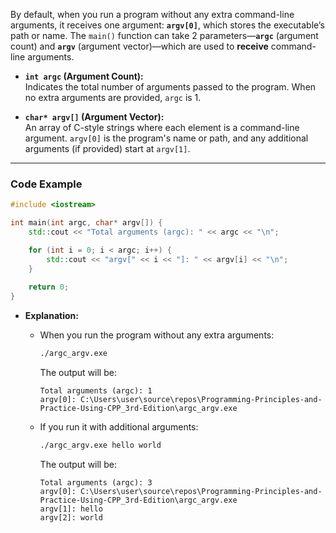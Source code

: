 By default, when you run a program without any extra command-line arguments, it receives one argument: **`argv[0]`**, which stores the executable’s path or name.
The `main()` function can take 2 parameters—**`argc`** (argument count) and **`argv`** (argument vector)—which are used to **receive** command-line arguments. 

- **`int argc` (Argument Count):**  
Indicates the total number of arguments passed to the program. When no extra arguments are provided, `argc` is 1.
    
- **`char* argv[]` (Argument Vector):**  
An array of C-style strings where each element is a command-line argument. `argv[0]` is the program's name or path, and any additional arguments (if provided) start at `argv[1]`.
---
### **Code Example**

```cpp
#include <iostream>

int main(int argc, char* argv[]) {
    std::cout << "Total arguments (argc): " << argc << "\n";

    for (int i = 0; i < argc; i++) {
        std::cout << "argv[" << i << "]: " << argv[i] << "\n";
    }
    
    return 0;
}
```

- **Explanation:**
    - When you run the program without any extra arguments:
        
        ```sh
        ./argc_argv.exe
        ```
        
        The output will be:
        
        ```
        Total arguments (argc): 1
        argv[0]: C:\Users\user\source\repos\Programming-Principles-and-Practice-Using-CPP_3rd-Edition\argc_argv.exe
        ```
        
    - If you run it with additional arguments:
        
        ```sh
        ./argc_argv.exe hello world
        ```
        
        The output will be:
        
        ```
        Total arguments (argc): 3
        argv[0]: C:\Users\user\source\repos\Programming-Principles-and-Practice-Using-CPP_3rd-Edition\argc_argv.exe
        argv[1]: hello
        argv[2]: world
        ```
        
